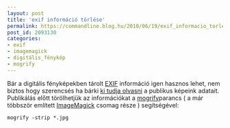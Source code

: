 ```yaml
---
layout: post
title: 'exif információ törlése'
permalink: https://commandline.blog.hu/2010/06/19/exif_informacio_torlese
post_id: 2093130
categories: 
- exif
- imagemagick
- digitális_fénykép
- mogrify
---
```


Bár a digitális fényképekben tárolt 
[EXIF](http://hu.wikipedia.org/wiki/Exif) információ igen hasznos lehet, nem biztos hogy szerencsés ha bárki 
[ki tudja olvasni](http://commandline.blog.hu/2010/05/14/exiftool) a publikus képeink adatait. Publikálás előtt törölhetjük az információkat a 
[mogrify](http://www.imagemagick.org/www/mogrify.html)parancs ( a már többször említett 
[ImageMagick](http://www.imagemagick.org/) csomag része ) segítségével: 
```
mogrify -strip *.jpg
```